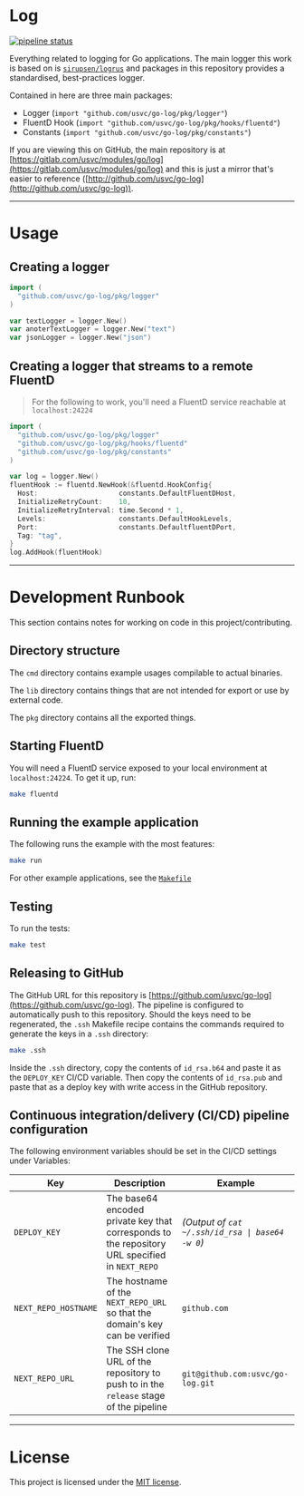 # Log

[![pipeline status](https://gitlab.com/usvc/modules/go/log/badges/master/pipeline.svg)](https://gitlab.com/usvc/modules/go/log/commits/master)

Everything related to logging for Go applications. The main logger this work is based on is [`sirupsen/logrus`](https://github.com/sirupsen/logrus) and packages in this repository provides a standardised, best-practices logger.

Contained in here are three main packages:

- Logger (`import "github.com/usvc/go-log/pkg/logger"`)
- FluentD Hook (`import "github.com/usvc/go-log/pkg/hooks/fluentd"`)
- Constants (`import "github.com/usvc/go-log/pkg/constants"`)

If you are viewing this on GitHub, the main repository is at [https://gitlab.com/usvc/modules/go/log](https://gitlab.com/usvc/modules/go/log) and this is just a mirror that's easier to reference ([http://github.com/usvc/go-log](http://github.com/usvc/go-log)).

- - -

# Usage


## Creating a logger

```go
import (
  "github.com/usvc/go-log/pkg/logger"
)

var textLogger = logger.New()
var anoterTextLogger = logger.New("text")
var jsonLogger = logger.New("json")
```


## Creating a logger that streams to a remote FluentD 

> For the following to work, you'll need a FluentD service reachable
> at `localhost:24224`

```go
import (
  "github.com/usvc/go-log/pkg/logger"
  "github.com/usvc/go-log/pkg/hooks/fluentd"
  "github.com/usvc/go-log/pkg/constants"
)

var log = logger.New()
fluentHook := fluentd.NewHook(&fluentd.HookConfig{
  Host:                    constants.DefaultFluentDHost,
  InitializeRetryCount:    10,
  InitializeRetryInterval: time.Second * 1,
  Levels:                  constants.DefaultHookLevels,
  Port:                    constants.DefaultfluentDPort,
  Tag: "tag",
}
log.AddHook(fluentHook)
```

- - -

# Development Runbook

This section contains notes for working on code in this project/contributing.


## Directory structure

The `cmd` directory contains example usages compilable to actual binaries.

The `lib` directory contains things that are not intended for export or use by external code.

The `pkg` directory contains all the exported things.


## Starting FluentD

You will need a FluentD service exposed to your local environment at `localhost:24224`. To get it up, run:

```sh
make fluentd
```


## Running the example application

The following runs the example with the most features:

```sh
make run
```

For other example applications, see the [`Makefile`](./Makefile)


## Testing

To run the tests:

```sh
make test
```


## Releasing to GitHub

The GitHub URL for this repository is [https://github.com/usvc/go-log](https://github.com/usvc/go-log). The pipeline is configured to automatically push to this repository. Should the keys need to be regenerated, the `.ssh` Makefile recipe contains the commands required to generate the keys in a `.ssh` directory:

```sh
make .ssh
```

Inside the `.ssh` directory, copy the contents of `id_rsa.b64` and paste it as the `DEPLOY_KEY` CI/CD variable. Then copy the contents of `id_rsa.pub` and paste that as a deploy key with write access in the GitHub repository.


## Continuous integration/delivery (CI/CD) pipeline configuration

The following environment variables should be set in the CI/CD settings under Variables:

| Key | Description | Example |
| --- | --- | --- |
| `DEPLOY_KEY` | The base64 encoded private key that corresponds to the repository URL specified in `NEXT_REPO` | *(Output of `cat ~/.ssh/id_rsa \| base64 -w 0`)* |
| `NEXT_REPO_HOSTNAME` | The hostname of the `NEXT_REPO_URL` so that the domain's key can be verified | `github.com` |
| `NEXT_REPO_URL` | The SSH clone URL of the repository to push to in the `release` stage of the pipeline | `git@github.com:usvc/go-log.git` |


- - -


# License

This project is licensed under the [MIT license](./LICENSE).
